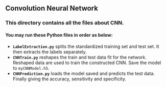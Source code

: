 ## Convolution Neural Network

### This directory contains all the files about CNN.

#### You may run these Python files in order as below:

+ **`LabelExtraction.py`** splits the standardized training set and test set. It then extracts the labels separately.
+ **`CNNTrain.py`** reshapes the train and test data fit for the network. Reshaped data are used to train the constructed CNN. Save the model to `myCNNModel.h5`.
+ **`CNNPrediction.py`** loads the model saved and predicts the test data. Finally giving the accuracy, sensitivity and specificity.

